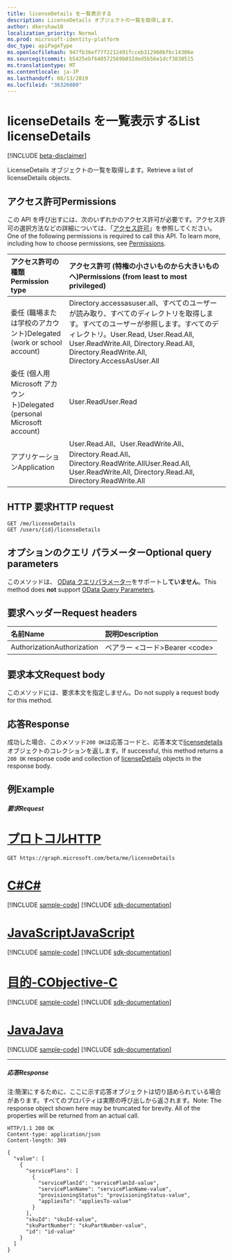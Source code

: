 ```yaml
---
title: licenseDetails を一覧表示する
description: LicenseDetails オブジェクトの一覧を取得します。
author: dkershaw10
localization_priority: Normal
ms.prod: microsoft-identity-platform
doc_type: apiPageType
ms.openlocfilehash: 947fb36ef77f2212491fcceb312960bfbc14306e
ms.sourcegitcommit: b5425ebf648572569b032ded5b56e1dcf3830515
ms.translationtype: MT
ms.contentlocale: ja-JP
ms.lasthandoff: 08/13/2019
ms.locfileid: "36326080"
---
```

# <a name="list-licensedetails"></a><span data-ttu-id="0b055-103">licenseDetails を一覧表示する</span><span class="sxs-lookup"><span data-stu-id="0b055-103">List licenseDetails</span></span>

[!INCLUDE [beta-disclaimer](../../includes/beta-disclaimer.md)]

<span data-ttu-id="0b055-104">LicenseDetails オブジェクトの一覧を取得します。</span><span class="sxs-lookup"><span data-stu-id="0b055-104">Retrieve a list of licenseDetails objects.</span></span>

## <a name="permissions"></a><span data-ttu-id="0b055-105">アクセス許可</span><span class="sxs-lookup"><span data-stu-id="0b055-105">Permissions</span></span>
<span data-ttu-id="0b055-p101">この API を呼び出すには、次のいずれかのアクセス許可が必要です。アクセス許可の選択方法などの詳細については、「[アクセス許可](/graph/permissions-reference)」を参照してください。</span><span class="sxs-lookup"><span data-stu-id="0b055-p101">One of the following permissions is required to call this API. To learn more, including how to choose permissions, see [Permissions](/graph/permissions-reference).</span></span>

|<span data-ttu-id="0b055-108">アクセス許可の種類</span><span class="sxs-lookup"><span data-stu-id="0b055-108">Permission type</span></span>      | <span data-ttu-id="0b055-109">アクセス許可 (特権の小さいものから大きいものへ)</span><span class="sxs-lookup"><span data-stu-id="0b055-109">Permissions (from least to most privileged)</span></span>              |
|:--------------------|:---------------------------------------------------------|
|<span data-ttu-id="0b055-110">委任 (職場または学校のアカウント)</span><span class="sxs-lookup"><span data-stu-id="0b055-110">Delegated (work or school account)</span></span> | <span data-ttu-id="0b055-111">Directory.accessasuser.all、すべてのユーザーが読み取り、すべてのディレクトリを取得します。すべてのユーザーが参照します。すべてのディレクトリ。</span><span class="sxs-lookup"><span data-stu-id="0b055-111">User.Read, User.Read.All, User.ReadWrite.All, Directory.Read.All, Directory.ReadWrite.All, Directory.AccessAsUser.All</span></span>    |
|<span data-ttu-id="0b055-112">委任 (個人用 Microsoft アカウント)</span><span class="sxs-lookup"><span data-stu-id="0b055-112">Delegated (personal Microsoft account)</span></span> | <span data-ttu-id="0b055-113">User.Read</span><span class="sxs-lookup"><span data-stu-id="0b055-113">User.Read</span></span>    |
|<span data-ttu-id="0b055-114">アプリケーション</span><span class="sxs-lookup"><span data-stu-id="0b055-114">Application</span></span> | <span data-ttu-id="0b055-115">User.Read.All、User.ReadWrite.All、Directory.Read.All、Directory.ReadWrite.All</span><span class="sxs-lookup"><span data-stu-id="0b055-115">User.Read.All, User.ReadWrite.All, Directory.Read.All, Directory.ReadWrite.All</span></span> |

## <a name="http-request"></a><span data-ttu-id="0b055-116">HTTP 要求</span><span class="sxs-lookup"><span data-stu-id="0b055-116">HTTP request</span></span>
<!-- { "blockType": "ignored" } -->
```http
GET /me/licenseDetails
GET /users/{id}/licenseDetails
```
## <a name="optional-query-parameters"></a><span data-ttu-id="0b055-117">オプションのクエリ パラメーター</span><span class="sxs-lookup"><span data-stu-id="0b055-117">Optional query parameters</span></span>
<span data-ttu-id="0b055-118">このメソッドは、 [OData クエリパラメーター](https://developer.microsoft.com/graph/docs/concepts/query_parameters)をサポートし**ていません**。</span><span class="sxs-lookup"><span data-stu-id="0b055-118">This method does **not** support [OData Query Parameters](https://developer.microsoft.com/graph/docs/concepts/query_parameters).</span></span>

## <a name="request-headers"></a><span data-ttu-id="0b055-119">要求ヘッダー</span><span class="sxs-lookup"><span data-stu-id="0b055-119">Request headers</span></span>
| <span data-ttu-id="0b055-120">名前</span><span class="sxs-lookup"><span data-stu-id="0b055-120">Name</span></span>      |<span data-ttu-id="0b055-121">説明</span><span class="sxs-lookup"><span data-stu-id="0b055-121">Description</span></span>|
|:----------|:----------|
| <span data-ttu-id="0b055-122">Authorization</span><span class="sxs-lookup"><span data-stu-id="0b055-122">Authorization</span></span>  | <span data-ttu-id="0b055-123">ベアラー &lt;コード&gt;</span><span class="sxs-lookup"><span data-stu-id="0b055-123">Bearer &lt;code&gt;</span></span>|

## <a name="request-body"></a><span data-ttu-id="0b055-124">要求本文</span><span class="sxs-lookup"><span data-stu-id="0b055-124">Request body</span></span>
<span data-ttu-id="0b055-125">このメソッドには、要求本文を指定しません。</span><span class="sxs-lookup"><span data-stu-id="0b055-125">Do not supply a request body for this method.</span></span>

## <a name="response"></a><span data-ttu-id="0b055-126">応答</span><span class="sxs-lookup"><span data-stu-id="0b055-126">Response</span></span>

<span data-ttu-id="0b055-127">成功した場合、このメソッド`200 OK`は応答コードと、応答本文で[licensedetails](../resources/licensedetails.md)オブジェクトのコレクションを返します。</span><span class="sxs-lookup"><span data-stu-id="0b055-127">If successful, this method returns a `200 OK` response code and collection of [licenseDetails](../resources/licensedetails.md) objects in the response body.</span></span>
## <a name="example"></a><span data-ttu-id="0b055-128">例</span><span class="sxs-lookup"><span data-stu-id="0b055-128">Example</span></span>
##### <a name="request"></a><span data-ttu-id="0b055-129">要求</span><span class="sxs-lookup"><span data-stu-id="0b055-129">Request</span></span>


# <a name="httptabhttp"></a>[<span data-ttu-id="0b055-130">プロトコル</span><span class="sxs-lookup"><span data-stu-id="0b055-130">HTTP</span></span>](#tab/http)
<!-- {
  "blockType": "request",
  "name": "get_licensedetails"
}-->
```http
GET https://graph.microsoft.com/beta/me/licenseDetails
```
# <a name="ctabcsharp"></a>[<span data-ttu-id="0b055-131">C#</span><span class="sxs-lookup"><span data-stu-id="0b055-131">C#</span></span>](#tab/csharp)
[!INCLUDE [sample-code](../includes/snippets/csharp/get-licensedetails-csharp-snippets.md)]
[!INCLUDE [sdk-documentation](../includes/snippets/snippets-sdk-documentation-link.md)]

# <a name="javascripttabjavascript"></a>[<span data-ttu-id="0b055-132">JavaScript</span><span class="sxs-lookup"><span data-stu-id="0b055-132">JavaScript</span></span>](#tab/javascript)
[!INCLUDE [sample-code](../includes/snippets/javascript/get-licensedetails-javascript-snippets.md)]
[!INCLUDE [sdk-documentation](../includes/snippets/snippets-sdk-documentation-link.md)]

# <a name="objective-ctabobjc"></a>[<span data-ttu-id="0b055-133">目的-C</span><span class="sxs-lookup"><span data-stu-id="0b055-133">Objective-C</span></span>](#tab/objc)
[!INCLUDE [sample-code](../includes/snippets/objc/get-licensedetails-objc-snippets.md)]
[!INCLUDE [sdk-documentation](../includes/snippets/snippets-sdk-documentation-link.md)]

# <a name="javatabjava"></a>[<span data-ttu-id="0b055-134">Java</span><span class="sxs-lookup"><span data-stu-id="0b055-134">Java</span></span>](#tab/java)
[!INCLUDE [sample-code](../includes/snippets/java/get-licensedetails-java-snippets.md)]
[!INCLUDE [sdk-documentation](../includes/snippets/snippets-sdk-documentation-link.md)]

---

##### <a name="response"></a><span data-ttu-id="0b055-135">応答</span><span class="sxs-lookup"><span data-stu-id="0b055-135">Response</span></span>
<span data-ttu-id="0b055-p102">注:簡潔にするために、ここに示す応答オブジェクトは切り詰められている場合があります。すべてのプロパティは実際の呼び出しから返されます。</span><span class="sxs-lookup"><span data-stu-id="0b055-p102">Note: The response object shown here may be truncated for brevity. All of the properties will be returned from an actual call.</span></span>
<!-- {
  "blockType": "response",
  "truncated": true,
  "@odata.type": "microsoft.graph.licenseDetails",
  "isCollection": true
} -->
```http
HTTP/1.1 200 OK
Content-type: application/json
Content-length: 389

{
  "value": [
    {
      "servicePlans": [
        {
          "servicePlanId": "servicePlanId-value",
          "servicePlanName": "servicePlanName-value",
          "provisioningStatus": "provisioningStatus-value",
          "appliesTo": "appliesTo-value"
        }
      ],
      "skuId": "skuId-value",
      "skuPartNumber": "skuPartNumber-value",
      "id": "id-value"
    }
  ]
}
```

<!-- uuid: 8fcb5dbc-d5aa-4681-8e31-b001d5168d79
2015-10-25 14:57:30 UTC -->
<!--
{
  "type": "#page.annotation",
  "description": "List licenseDetails",
  "keywords": "",
  "section": "documentation",
  "tocPath": "",
  "suppressions": [
  ]
}
-->
